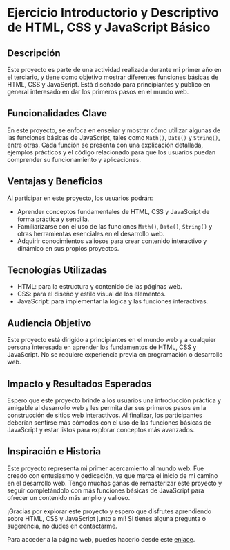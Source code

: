 # Ejercicio Introductorio y Descriptivo de HTML, CSS y JavaScript Básico

## Descripción

Este proyecto es parte de una actividad realizada durante mi primer año en el terciario, y tiene como objetivo mostrar diferentes funciones básicas de HTML, CSS y JavaScript. Está diseñado para principiantes y público en general interesado en dar los primeros pasos en el mundo web.

## Funcionalidades Clave

En este proyecto, se enfoca en enseñar y mostrar cómo utilizar algunas de las funciones básicas de JavaScript, tales como `Math()`, `Date()` y `String()`, entre otras. Cada función se presenta con una explicación detallada, ejemplos prácticos y el código relacionado para que los usuarios puedan comprender su funcionamiento y aplicaciones.

## Ventajas y Beneficios

Al participar en este proyecto, los usuarios podrán:

- Aprender conceptos fundamentales de HTML, CSS y JavaScript de forma práctica y sencilla.
- Familiarizarse con el uso de las funciones `Math()`, `Date()`, `String()` y otras herramientas esenciales en el desarrollo web.
- Adquirir conocimientos valiosos para crear contenido interactivo y dinámico en sus propios proyectos.

## Tecnologías Utilizadas

- HTML: para la estructura y contenido de las páginas web.
- CSS: para el diseño y estilo visual de los elementos.
- JavaScript: para implementar la lógica y las funciones interactivas.

## Audiencia Objetivo

Este proyecto está dirigido a principiantes en el mundo web y a cualquier persona interesada en aprender los fundamentos de HTML, CSS y JavaScript. No se requiere experiencia previa en programación o desarrollo web.

## Impacto y Resultados Esperados

Espero que este proyecto brinde a los usuarios una introducción práctica y amigable al desarrollo web y les permita dar sus primeros pasos en la construcción de sitios web interactivos. Al finalizar, los participantes deberían sentirse más cómodos con el uso de las funciones básicas de JavaScript y estar listos para explorar conceptos más avanzados.

## Inspiración e Historia

Este proyecto representa mi primer acercamiento al mundo web. Fue creado con entusiasmo y dedicación, ya que marca el inicio de mi camino en el desarrollo web. Tengo muchas ganas de remasterizar este proyecto y seguir completándolo con más funciones básicas de JavaScript para ofrecer un contenido más amplio y valioso.

¡Gracias por explorar este proyecto y espero que disfrutes aprendiendo sobre HTML, CSS y JavaScript junto a mí! Si tienes alguna pregunta o sugerencia, no dudes en contactarme.

Para acceder a la página web, puedes hacerlo desde este [enlace](https://luis-alberto-espinoza.github.io/funciones_Basicas_De_Javascript.github.io/).
